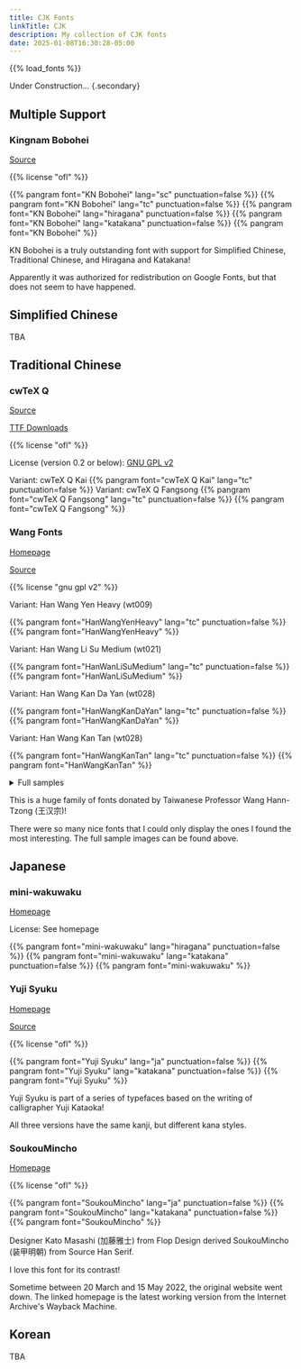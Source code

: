 ```yaml
---
title: CJK Fonts
linkTitle: CJK
description: My collection of CJK fonts
date: 2025-01-08T16:30:28-05:00
---
```


{{% load_fonts %}}

Under Construction...
{.secondary}

## Multiple Support

### Kingnam Bobohei

[Source](https://github.com/maoken-fonts/KNBobohei)

{{% license "ofl" %}}

{{% pangram font="KN Bobohei" lang="sc" punctuation=false %}}
{{% pangram font="KN Bobohei" lang="tc" punctuation=false %}}
{{% pangram font="KN Bobohei" lang="hiragana" punctuation=false %}}
{{% pangram font="KN Bobohei" lang="katakana" punctuation=false %}}
{{% pangram font="KN Bobohei" %}}

KN Bobohei is a truly outstanding font with support for Simplified Chinese,
Traditional Chinese, and Hiragana and Katakana!

Apparently it was authorized for redistribution on Google Fonts, but that does not
seem to have happened.

## Simplified Chinese

TBA

## Traditional Chinese

### cwTeX Q

[Source](https://github.com/l10n-tw/cwtex-q-fonts)

[TTF Downloads](https://github.com/l10n-tw/cwtex-q-fonts-TTFs)

{{% license "ofl" %}}

License (version 0.2 or below): [GNU GPL v2](http://www.gnu.org/licenses/old-licenses/gpl-2.0.html)

<span class="primary">Variant</span>: cwTeX Q Kai
{{% pangram font="cwTeX Q Kai" lang="tc" punctuation=false %}}
<span class="primary">Variant</span>: cwTeX Q Fangsong
{{% pangram font="cwTeX Q Fangsong" lang="tc" punctuation=false %}}
{{% pangram font="cwTeX Q Fangsong" %}}

### Wang Fonts

[Homepage](https://code.google.com/archive/p/wangfonts)

[Source](https://code.google.com/archive/p/wangfonts/source/default/source)

{{% license "gnu gpl v2" %}}

<span class="primary">Variant</span>: Han Wang Yen Heavy (wt009)

{{% pangram font="HanWangYenHeavy" lang="tc" punctuation=false %}}
{{% pangram font="HanWangYenHeavy" %}}

<span class="primary">Variant</span>: Han Wang Li Su Medium (wt021)

{{% pangram font="HanWanLiSuMedium" lang="tc" punctuation=false %}}
{{% pangram font="HanWanLiSuMedium" %}}

<span class="primary">Variant</span>: Han Wang Kan Da Yan (wt028)

{{% pangram font="HanWangKanDaYan" lang="tc" punctuation=false %}}
{{% pangram font="HanWangKanDaYan" %}}

<span class="primary">Variant</span>: Han Wang Kan Tan (wt028)

{{% pangram font="HanWangKanTan" lang="tc" punctuation=false %}}
{{% pangram font="HanWangKanTan" %}}

<details><summary>Full samples</summary>
{{< images.inline >}}
    {{ with .Page.Resources.Get "samples/wt-1.png" }}
        <img src="{{ .RelPermalink }}" alt="Sample 1 of Wang Fonts">
    {{ end }}
    {{ with .Page.Resources.Get "samples/wt-2.webp" }}
        <img src="{{ .RelPermalink }}" alt="Sample 2 of Wang Fonts">
    {{ end }}
{{< /images.inline >}}
</details>

This is a huge family of fonts donated by Taiwanese Professor Wang Hann-Tzong (王汉宗)!

There were so many nice fonts that I could only display the ones I found the most
interesting. The full sample images can be found above.

## Japanese

### mini-wakuwaku

[Homepage](http://mini-design.jp/font/mini-wakuwaku.html)

License: See homepage

{{% pangram font="mini-wakuwaku" lang="hiragana" punctuation=false %}}
{{% pangram font="mini-wakuwaku" lang="katakana" punctuation=false %}}
{{% pangram font="mini-wakuwaku" %}}

### Yuji Syuku

[Homepage](https://fonts.google.com/specimen/Yuji+Syuku)

[Source](https://github.com/Kinutafontfactory/Yuji)

{{% license "ofl" %}}

{{% pangram font="Yuji Syuku" lang="ja" punctuation=false %}}
{{% pangram font="Yuji Syuku" lang="katakana" punctuation=false %}}
{{% pangram font="Yuji Syuku" %}}

Yuji Syuku is part of a series of typefaces based on the writing of calligrapher
Yuji Kataoka!

All three versions have the same kanji, but different kana styles.

### SoukouMincho

[Homepage](https://web.archive.org/web/20220320201742/https://flopdesign.com/blog/font/5228)

{{% license "ofl" %}}

{{% pangram font="SoukouMincho" lang="ja" punctuation=false %}}
{{% pangram font="SoukouMincho" lang="katakana" punctuation=false %}}
{{% pangram font="SoukouMincho" %}}

Designer Kato Masashi (加藤雅士) from Flop Design derived SoukouMincho (装甲明朝)
from Source Han Serif.

I love this font for its contrast!

Sometime between 20 March and 15 May 2022, the original website went down. The linked
homepage is the latest working version from the Internet Archive's Wayback Machine.

## Korean

TBA
